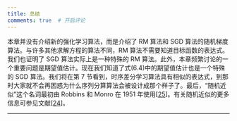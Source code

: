 ```yaml
---
title: 总结
comments: true  # 开启评论
---
```


本章并没有介绍新的强化学习算法，而是介绍了 RM 算法和 SGD 算法的随机梯度算法。与许多其他求解方程的算法不同，RM 算法不需要知道目标函数的表达式。我们也证明了 SGD 算法实际上是一种特殊的 RM 算法。此外，本章频繁讨论的一个重要问题是期望值估计。现在我们知道了式$(6.4)$中的期望值估计也是一个特殊的 SGD 算法。我们将在第 7 节看到，时序差分学习算法具有相似的表达式，到那时大家就不会再困惑为什么序列分算算法会被设计成那个样子了。最后，“随机近似”这个名词最初由 Robbins 和 Monro 在 1951 年使用[[25](https://www.columbia.edu/~ww2040/8100F16/RM51.pdf)]。有关随机近似的更多信息可参见文献[[24](https://link.springer.com/book/10.1007/b101987)]。


---